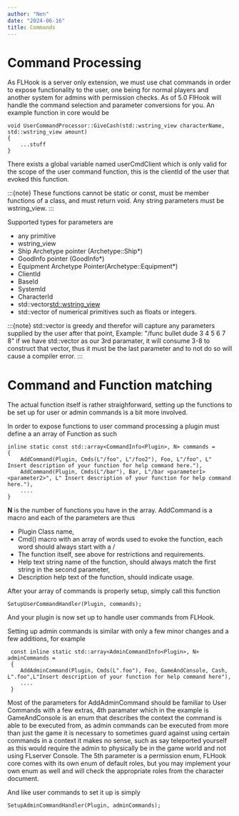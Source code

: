 ```yaml
---
author: "Nen"
date: "2024-06-16"
title: Commands
---
```


# Command Processing

As FLHook is a server only extension, we must use chat commands in order to expose functionality to the user, one being for normal players and another system for admins with permission checks. As of 5.0 FlHook will handle the command selection and parameter conversions for you.
An example function in core would be

```
void UserCommandProcessor::GiveCash(std::wstring_view characterName, std::wstring_view amount)
{
    ...stuff
}
```

There exists a global variable named userCmdClient which is only valid for the scope of the user command function, this is the clientId of the user that evoked this function.

:::{note}
These functions cannot be static or const, must be member functions of a class, and must return void. Any string parameters must be wstring_view.
:::
 
Supported types for parameters are 
 - any primitive
 - wstring_view 
 - Ship Archetype pointer (Archetype::Ship*)
 - GoodInfo pointer (GoodInfo*)
 - Equipment Archetype Pointer(Archetype::Equipment*)
 - ClientId
 - BaseId
 - SystemId
 - CharacterId
 - std::vector<std::wstring_view>
 - std::vector of numerical primitives such as floats or integers.
 

:::{note}
std::vector is greedy and therefor will capture any parameters supplied by the user after that point, Example:
"/func bullet dude 3 4 5 6 7 8"
if we have std::vector<int> as our 3rd paramater, it will consume 3-8 to construct that vector, thus it must be the last parameter and to not do so will cause a compiler error.
:::

# Command and Function matching

The actual function itself is rather straighforward, setting up the functions to be set up for user or admin commands is a bit more involved.

In order to expose functions to user command processing a plugin must define a an array of Function as such

```
inline static const std::array<CommandInfo<Plugin>, N> commands =
{
    AddCommand(Plugin, Cmds(L"/foo", L"/foo2"), Foo, L"/foo", L" Insert description of your function for help command here."),
    AddCommand(Plugin, Cmds(L"/bar"), Bar, L"/bar <parameter1> <parameter2>", L" Insert description of your function for help command here."),
    ....
}
```
**N** is the number of functions you have in the array. 
AddCommand is a macro and each of the parameters are thus
- Plugin Class name,
- Cmd() macro with an array of words used to evoke the function, each word should always start with a / 
- The function itself, see above for restrictions and requirements.
- Help text string name of the function, should always match the first string in the second parameter,
- Description help text of the function, should indicate usage.

After your array of commands is properly setup, simply call this function
```
SetupUserCommandHandler(Plugin, commands);
```
And your plugin is now set up to handle user commands from FLHook.


Setting up admin commands is similar with only a few minor changes and a few additions, for example
```
 const inline static std::array<AdminCommandInfo<Plugin>, N> adminCommands = 
 {
    AddAdminCommand(Plugin, Cmds(L".foo"), Foo, GameAndConsole, Cash, L".foo",L"Insert description of your function for help command here"),
    ....
 }
```
Most of the parameters for AddAdminCommand should be familiar to User Commands with a few extras,
4th paramater which in the example is GameAndConsole is an enum that describes the context the command is able to be executed from, as admin commands can be executed from more than just the game it is necessary to sometimes guard against using
certain commands in a context it makes no sense, such as say teleported yourself as this would require the admin to physically be in the game world and not using FLserver Console. 
The 5th parameter is a permission enum, FLHook core comes with its own enum of default roles, but you may implement your own enum as well and will check the appropriate roles from the character document.

And like user commands to set it up is simply
```
SetupAdminCommandHandler(Plugin, adminCommands);
```


